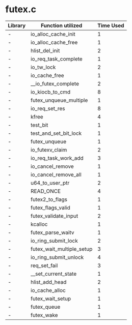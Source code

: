 # futex.c

| Library | Function utilized | Time Used |
| - | - | - |
| - | io_alloc_cache_init | 1 |
| - | io_alloc_cache_free | 1 |
| - | hlist_del_init | 2 |
| - | io_req_task_complete | 1 |
| - | io_tw_lock | 2 |
| - | io_cache_free | 1 |
| - | __io_futex_complete | 2 |
| - | io_kiocb_to_cmd | 8 |
| - | futex_unqueue_multiple | 1 |
| - | io_req_set_res | 8 |
| - | kfree | 4 |
| - | test_bit | 1 |
| - | test_and_set_bit_lock | 1 |
| - | futex_unqueue | 1 |
| - | io_futexv_claim | 2 |
| - | io_req_task_work_add | 3 |
| - | io_cancel_remove | 1 |
| - | io_cancel_remove_all | 1 |
| - | u64_to_user_ptr | 2 |
| - | READ_ONCE | 4 |
| - | futex2_to_flags | 1 |
| - | futex_flags_valid | 1 |
| - | futex_validate_input | 2 |
| - | kcalloc | 1 |
| - | futex_parse_waitv | 1 |
| - | io_ring_submit_lock | 2 |
| - | futex_wait_multiple_setup | 3 |
| - | io_ring_submit_unlock | 4 |
| - | req_set_fail | 3 |
| - | __set_current_state | 1 |
| - | hlist_add_head | 2 |
| - | io_cache_alloc | 1 |
| - | futex_wait_setup | 1 |
| - | futex_queue | 1 |
| - | futex_wake | 1 |
